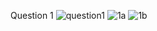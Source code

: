 Question 1
![question1](https://user-images.githubusercontent.com/53899365/98791388-01f59f00-242b-11eb-869f-41fa743f2885.png)
![1a](https://user-images.githubusercontent.com/53899365/98791397-0457f900-242b-11eb-8d3b-70f7e78a5707.png)
![1b](https://user-images.githubusercontent.com/53899365/98791410-0752e980-242b-11eb-81b3-63e9bee5cb81.png)

